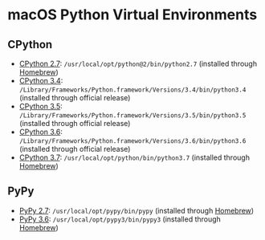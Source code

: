 # macOS Python Virtual Environments

## CPython

- [CPython 2.7](cp27): `/usr/local/opt/python@2/bin/python2.7` (installed through [Homebrew](https://brew.sh))
- [CPython 3.4](cp34): `/Library/Frameworks/Python.framework/Versions/3.4/bin/python3.4` (installed through official release)
- [CPython 3.5](cp35): `/Library/Frameworks/Python.framework/Versions/3.5/bin/python3.5` (installed through official release)
- [CPython 3.6](cp36): `/Library/Frameworks/Python.framework/Versions/3.6/bin/python3.6` (installed through official release)
- [CPython 3.7](cp37): `/usr/local/opt/python/bin/python3.7` (installed through [Homebrew](https://brew.sh))

## PyPy

- [PyPy 2.7](pp27): `/usr/local/opt/pypy/bin/pypy` (installed through [Homebrew](https://brew.sh))
- [PyPy 3.6](pp36): `/usr/local/opt/pypy3/bin/pypy3` (installed through [Homebrew](https://brew.sh))
